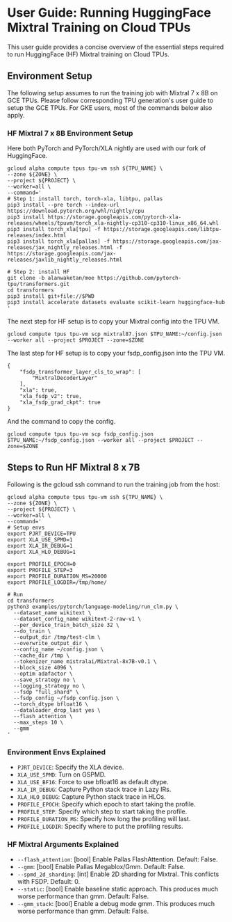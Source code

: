 # User Guide: Running HuggingFace Mixtral Training on Cloud TPUs


This user guide provides a concise overview of the essential steps required to run HuggingFace (HF) Mixtral training on Cloud TPUs.


## Environment Setup

The following setup assumes to run the training job with Mixtral 7 x 8B on GCE TPUs. Please follow corresponding TPU generation's user guide to setup the GCE TPUs. For GKE users, most of the commands below also apply.


### HF Mixtral 7 x 8B Environment Setup

Here both PyTorch and PyTorch/XLA nightly are used with our fork of HuggingFace.
```
gcloud alpha compute tpus tpu-vm ssh ${TPU_NAME} \
--zone ${ZONE} \
--project ${PROJECT} \
--worker=all \
--command='
# Step 1: install torch, torch-xla, libtpu, pallas
pip3 install --pre torch --index-url https://download.pytorch.org/whl/nightly/cpu
pip3 install https://storage.googleapis.com/pytorch-xla-releases/wheels/tpuvm/torch_xla-nightly-cp310-cp310-linux_x86_64.whl
pip3 install torch_xla[tpu] -f https://storage.googleapis.com/libtpu-releases/index.html
pip3 install torch_xla[pallas] -f https://storage.googleapis.com/jax-releases/jax_nightly_releases.html -f https://storage.googleapis.com/jax-releases/jaxlib_nightly_releases.html

# Step 2: install HF
git clone -b alanwaketan/moe https://github.com/pytorch-tpu/transformers.git
cd transformers
pip3 install git+file://$PWD
pip3 install accelerate datasets evaluate scikit-learn huggingface-hub
'
```

The next step for HF setup is to copy your Mixtral config into the TPU VM.
```
gcloud compute tpus tpu-vm scp mixtral87.json $TPU_NAME:~/config.json --worker all --project $PROJECT --zone=$ZONE
```

The last step for HF setup is to copy your fsdp_config.json into the TPU VM.
```
{
    "fsdp_transformer_layer_cls_to_wrap": [
        "MixtralDecoderLayer"
    ],
    "xla": true,
    "xla_fsdp_v2": true,
    "xla_fsdp_grad_ckpt": true
}

```
And the command to copy the config.
```
gcloud compute tpus tpu-vm scp fsdp_config.json $TPU_NAME:~/fsdp_config.json --worker all --project $PROJECT --zone=$ZONE
```

## Steps to Run HF Mixtral 8 x 7B
Following is the gcloud ssh command to run the training job from the host:
```
gcloud alpha compute tpus tpu-vm ssh ${TPU_NAME} \
--zone ${ZONE} \
--project ${PROJECT} \
--worker=all \
--command='
# Setup envs
export PJRT_DEVICE=TPU
export XLA_USE_SPMD=1
export XLA_IR_DEBUG=1
export XLA_HLO_DEBUG=1

export PROFILE_EPOCH=0
export PROFILE_STEP=3
export PROFILE_DURATION_MS=20000
export PROFILE_LOGDIR=/tmp/home/

# Run
cd transformers
python3 examples/pytorch/language-modeling/run_clm.py \
  --dataset_name wikitext \
  --dataset_config_name wikitext-2-raw-v1 \
  --per_device_train_batch_size 32 \
  --do_train \
  --output_dir /tmp/test-clm \
  --overwrite_output_dir \
  --config_name ~/config.json \
  --cache_dir /tmp \
  --tokenizer_name mistralai/Mixtral-8x7B-v0.1 \
  --block_size 4096 \
  --optim adafactor \
  --save_strategy no \
  --logging_strategy no \
  --fsdp "full_shard" \
  --fsdp_config ~/fsdp_config.json \
  --torch_dtype bfloat16 \
  --dataloader_drop_last yes \
  --flash_attention \
  --max_steps 10 \
  --gmm
'
```


### Environment Envs Explained



*   `PJRT_DEVICE`: Specify the XLA device.
*   `XLA_USE_SPMD`: Turn on GSPMD.
*   `XLA_USE_BF16`: Force to use bfloat16 as default dtype.
*   `XLA_IR_DEBUG`: Capture Python stack trace in Lazy IRs.
*   `XLA_HLO_DEBUG`: Capture Python stack trace in HLOs.
*   `PROFILE_EPOCH`: Specify which epoch to start taking the profile.
*   `PROFILE_STEP`: Specify which step to start taking the profile.
*   `PROFILE_DURATION_MS`: Specify how long the profiling will last.
*   `PROFILE_LOGDIR`: Specify where to put the profiling results.


### HF Mixtral Arguments Explained



*   `--flash_attention`: [bool] Enable Pallas FlashAttention. Default: False.
*   `--gmm`: [bool] Enable Pallas Megablox/Gmm. Default: False.
*   `--spmd_2d_sharding`: [int] Enable 2D sharding for Mixtral. This conflicts with FSDP. Default: 0.
*   `--static`: [bool] Enable baseline static approach. This produces much worse performance than gmm. Default: False.
*   `--gmm_stack`: [bool] Enable a debug mode gmm. This produces much worse performance than gmm. Default: False.
